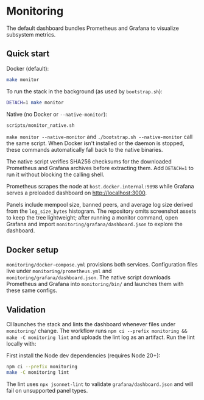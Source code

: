# Monitoring

The default dashboard bundles Prometheus and Grafana to visualize subsystem metrics.

## Quick start

Docker (default):

```bash
make monitor
```

To run the stack in the background (as used by `bootstrap.sh`):

```bash
DETACH=1 make monitor
```

Native (no Docker or `--native-monitor`):

```bash
scripts/monitor_native.sh
```

`make monitor --native-monitor` and `./bootstrap.sh --native-monitor` call the
same script. When Docker isn't installed or the daemon is stopped, these
commands automatically fall back to the native binaries.

The native script verifies SHA256 checksums for the downloaded Prometheus and
Grafana archives before extracting them. Add `DETACH=1` to run it without
blocking the calling shell.

Prometheus scrapes the node at `host.docker.internal:9898` while Grafana serves a preloaded dashboard on <http://localhost:3000>.

Panels include mempool size, banned peers, and average log size derived from
the `log_size_bytes` histogram. The repository omits screenshot assets to keep
the tree lightweight; after running a monitor command, open Grafana and import
`monitoring/grafana/dashboard.json` to explore the dashboard.

## Docker setup

`monitoring/docker-compose.yml` provisions both services. Configuration files
live under `monitoring/prometheus.yml` and `monitoring/grafana/dashboard.json`.
The native script downloads Prometheus and Grafana into `monitoring/bin/` and
launches them with these same configs.

## Validation

CI launches the stack and lints the dashboard whenever files under `monitoring/` change.
The workflow runs `npm ci --prefix monitoring && make -C monitoring lint` and uploads the lint log as an artifact.
Run the lint locally with:

First install the Node dev dependencies (requires Node 20+):

```bash
npm ci --prefix monitoring
make -C monitoring lint
```

The lint uses `npx jsonnet-lint` to validate `grafana/dashboard.json` and will
fail on unsupported panel types.
